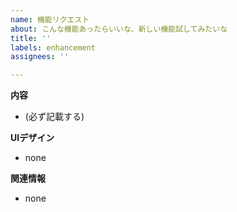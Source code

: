 ```yaml
---
name: 機能リクエスト
about: こんな機能あったらいいな、新しい機能試してみたいな
title: ''
labels: enhancement
assignees: ''

---
```


**内容**
<!--
- xxxができる機能が欲しい
- 新しくできたxxxを導入したい
など、内容が伝わるように書く
-->

- (必ず記載する)

**UIデザイン**
<!-- もしある場合は、UIデザインのURLや画像など -->

- none

**関連情報**
<!--
- 欲しい機能のイメージを伝えるのに役立つURL
- Apple公式の新機能についてのURL
など、参考になる情報があれば追記
-->

- none